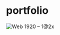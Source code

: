 # portfolio

![Web 1920 – 1@2x](https://user-images.githubusercontent.com/79728556/166166585-6ca0c6df-8810-4708-9c6c-4ba0380a7b31.png)
